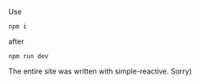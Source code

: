 Use 

```
npm i
```

after

```
npm run dev
```

The entire site was written with simple-reactive. Sorry)